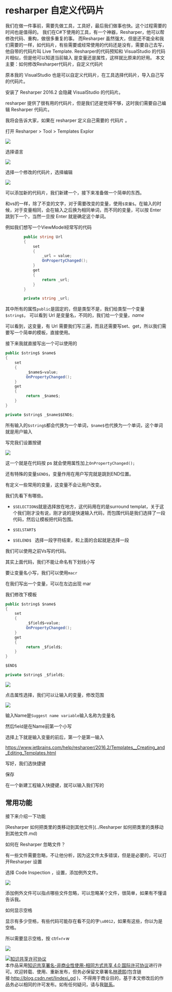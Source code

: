 
# resharper 自定义代码片

我们在做一件事前，需要先做工具，工具好，最后我们做事也快。这个过程需要的时间也是值得的。
我们在C#下使用的工具，有一个神器，Resharper，他可以帮修改代码、重构，做很多重复的事。
而Resharper 虽然强大，但是还不能全和我们需要的一样，如代码片，有些需要或经常使用的代码还是没有，需要自己去写，他自带的代码片叫 Live Template.
Resharper的代码预知和 VisualStudio 的代码片相似，但是他可以知道当前输入
是变量还是属性，这样就比原来的好用。
本文主要：如何修改Resharper代码片，自定义代码片

<!--more-->



<div id="toc"></div>

<!-- 标签：Resharper -->

原本我的 VisualStudio 也是可以自定义代码片，在工具选择代码片，导入自己写的代码片。

安装了 Resharper 2016.2 会隐藏 VisualStudio 的代码片。

resharper 提供了很有用的代码片，但是我们还是觉得不够，这时我们需要自己编辑 Resharper 代码片。

我将会告诉大家，如果在 resharper 定义自己需要的 代码片 。

打开 Resharper > Tool > Templates Explor

![](http://image.acmx.xyz/76a67ab5-7429-4e23-8bd2-6d6d68755c8e2016122205413.jpg)

选择语言

![](http://image.acmx.xyz/76a67ab5-7429-4e23-8bd2-6d6d68755c8e2016122205450.jpg)

选择一个修改的代码片，选择编辑

![](http://image.acmx.xyz/76a67ab5-7429-4e23-8bd2-6d6d68755c8e2016122205827.jpg)

可以添加新的代码片，我们新建一个，接下来准备做一个简单的东西。

和vs的一样，除了不变的文字，对于需要改变的变量，使用`$变量$`。在输入的时候，对于变量相同，会在输入之后换为相同单词，而不同的变量，可以按 Enter 跳到下一个，当然一旦按 Enter 就是确定这个单词。

例如我们想写一个ViewModel经常写的代码

```csharp
        public string Url
        {
            set
            {
                _url = value;
                OnPropertyChanged();
            }
            get
            {
                return _url;
            }
        }

        private string _url;

```

其中所有的属性`public`是固定的，但是类型不是，我们给类型一个变量`$string$`，
可以看到 Url 是变量名，不同的，我们给一个变量，$name$

可以看到，这变量，有 Url 需要我们写三遍，而且还需要写set、get，所以我们需要写一个简单的模板，直接使用。

接下来我就直接写出一个可以使用的

```csharp
public $string$ $name$
{
    set
    {
         _$name$=value;  
		 OnPropertyChanged();       
    }
    get
    {
         return _$name$;
    }
}

private $string$ _$name$$END$;

```

所有输入的`$string$`都会代换为一个单词，`$name$`也代换为一个单词，这个单词就是用户输入

写完我们设置按键

![](http://image.acmx.xyz/136fe646-e19f-446e-99e9-0159fa8e5fca2016123193729.jpg)

这一个就是在代码按 ps 就会使用属性加上`OnPropertyChanged();`


还有特殊的变量`$END$`，变量作用在用户写完就是跳到END位置。

有定义一些常用的变量，这变量不会让用户改变。

我们先看下有哪些。

 - `$SELECTION$`就是选择放在地方，这代码用在的是surround templat，关于这个我们刚才没有说，刚才说的是快速输入代码，而包围代码是我们选择了一段代码，然后让模板把代码包围。

 - `$SELSTART$`

 - `$SELEND$ ` 选择一段字符结束，和上面的合起就是选择一段

我们可以使用之前Vs写的代码。

其实上面代码，我们不能让命名有下划线小写

要让变量名小写，我们可以使用`macr`

在我们写出一个变量，可以在左边出现 mar

我们修改下模板

```csharp
public $string$ $name$
{
    set
    {
         _$field$=value;  
		 OnPropertyChanged();       
    }
    get
    {
         return _$field$;
    }
}

$END$

private $string$ _$field$;

```

![](http://image.acmx.xyz/76a67ab5-7429-4e23-8bd2-6d6d68755c8e2016122213645.jpg)

点击属性选择，我们可以让输入的变量，修改范围

![](http://image.acmx.xyz/76a67ab5-7429-4e23-8bd2-6d6d68755c8e2016122213830.jpg)

输入Name是`Suggest name variable`输入名称为变量名

然后field是在Name前第一个小写

选择上下就是输入变量的前后，第一个是第一输入

https://www.jetbrains.com/help/resharper/2016.2/Templates__Creating_and_Editing_Templates.html

写好，我们选快捷键

保存

在一个新建工程输入快捷键，就可以输入我们写的

## 常用功能

接下来介绍一下功能

[Resharper 如何把类里的类移动到其他文件](../Resharper 如何把类里的类移动到其他文件.md)

如何在 Resharper  忽略文件？

有一些文件需要忽略，不让他分析，因为这文件太多错误，但是是必要的，可以打开Resharper 设置

选择 Code Inspection ，设置，添加例外文件。

![](http://image.acmx.xyz/AwCCAwMAItoFADbzBgABAAQArj4BAGZDAgBo6AkA6Nk%3D%2F2017413103255.jpg)

添加例外文件可以指点哪些文件忽略，可以忽略某个文件，很简单，如果有不懂请告诉我。



如何显示空格

显示有多少空格，有些代码可能存在看不见的字`\u0012`，如果有这些，你以为是空格。

所以需要显示空格，按 ctrl+r+w

![](http://image.acmx.xyz/AwCCAwMAItoFADbzBgABAAQArj4BAGZDAgBo6AkA6Nk%3D%2F2017413103548.jpg)










<a rel="license" href="http://creativecommons.org/licenses/by-nc-sa/4.0/"><img alt="知识共享许可协议" style="border-width:0" src="https://licensebuttons.net/l/by-nc-sa/4.0/88x31.png" /></a><br />本作品采用<a rel="license" href="http://creativecommons.org/licenses/by-nc-sa/4.0/">知识共享署名-非商业性使用-相同方式共享 4.0 国际许可协议</a>进行许可。欢迎转载、使用、重新发布，但务必保留文章署名[林德熙](http://blog.csdn.net/lindexi_gd)(包含链接:http://blog.csdn.net/lindexi_gd )，不得用于商业目的，基于本文修改后的作品务必以相同的许可发布。如有任何疑问，请与我[联系](mailto:lindexi_gd@163.com)。